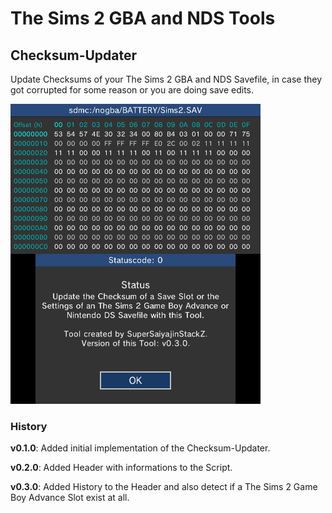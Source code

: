# The Sims 2 GBA and NDS Tools

## Checksum-Updater
Update Checksums of your The Sims 2 GBA and NDS Savefile, in case they got corrupted for some reason or you are doing save edits.

![](https://github.com/SuperSaiyajinStackZ/Univ-Edit-Stuff/blob/main/Screenshots/Sims2-Checksum-Updater.png)

### History

**v0.1.0**: Added initial implementation of the Checksum-Updater.

**v0.2.0**: Added Header with informations to the Script.

**v0.3.0**: Added History to the Header and also detect if a The Sims 2 Game Boy Advance Slot exist at all.